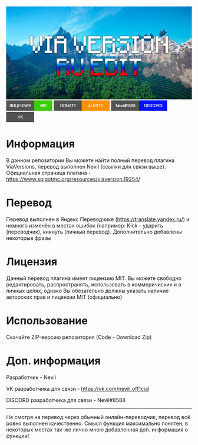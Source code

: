  ![Обложка](https://github.com/Th3Nevil/Ru-ViaVersion/blob/main/%D0%A0%D0%B5%D0%BF%D0%BE%D0%B7%D0%B8%D1%82%D0%BE%D1%80%D0%B8%D0%B9/%D0%9E%D0%B1%D0%BB%D0%BE%D0%B6%D0%BA%D0%B0/%D0%9E%D0%B1%D0%BB%D0%BE%D0%B6%D0%BA%D0%B0.png?raw=true)
[![Лицензия](https://github.com/Th3Nevil/Ru-ViaVersion/blob/main/%D0%A0%D0%B5%D0%BF%D0%BE%D0%B7%D0%B8%D1%82%D0%BE%D1%80%D0%B8%D0%B9/%D0%9A%D0%BD%D0%BE%D0%BF%D0%BA%D0%B8/%D0%BB%D0%B8%D1%86%D0%B5%D0%BD%D0%B7%D0%B8%D1%8F.png?raw=true)](./LICENSE)
[![Донат](https://github.com/Th3Nevil/Ru-ViaVersion/blob/main/%D0%A0%D0%B5%D0%BF%D0%BE%D0%B7%D0%B8%D1%82%D0%BE%D1%80%D0%B8%D0%B9/%D0%9A%D0%BD%D0%BE%D0%BF%D0%BA%D0%B8/%D0%B4%D0%BE%D0%BD%D0%B0%D1%82.png?raw=true)](https://www.donationalerts.com/r/n3vil)
![Дискорд](https://github.com/Th3Nevil/Ru-ViaVersion/blob/main/%D0%A0%D0%B5%D0%BF%D0%BE%D0%B7%D0%B8%D1%82%D0%BE%D1%80%D0%B8%D0%B9/%D0%9A%D0%BD%D0%BE%D0%BF%D0%BA%D0%B8/%D0%B4%D0%B8%D1%81%D0%BA%D0%BE%D1%80%D0%B4.png?raw=true)
[![ВК](https://github.com/Th3Nevil/Ru-ViaVersion/blob/main/%D0%A0%D0%B5%D0%BF%D0%BE%D0%B7%D0%B8%D1%82%D0%BE%D1%80%D0%B8%D0%B9/%D0%9A%D0%BD%D0%BE%D0%BF%D0%BA%D0%B8/%D0%B2%D0%BA%D0%BE%D0%BD%D1%82%D0%B0%D0%BA%D1%82%D0%B5.png?raw=true)](https://vk.com/nevil_off1cial)
# Информация
В данном репозитории Вы можете найти полный перевод плагина ViaVersions, перевод выполнен Nevil (ссылки для связи выше). Официальная страница плагина - https://www.spigotmc.org/resources/viaversion.19254/
# Перевод
Перевод выполнен в Яндекс Переводчике (https://translate.yandex.ru/) и немного изменён в местах ошибок (например: Kick - ударить (переводчик), кикнуть (личный перевод). Дополнительно добавлены некоторые фразы
# Лицензия
Данный перевод плагина имеет лицензию MIT. Вы можете свободно редактировать, распространять, использовать в коммеричиских и в личных целях, однако Вы обезательно должны указать наличие авторских прав и лицензии MIT (официально)
# Использование
Скачайте ZIP-версию репозитория (Code - Download Zip)
# Доп. информация
Разработчик - Nevil

VK разработчика для связи - https://vk.com/nevil_off1cial

DISCORD разработчика для связи - Nevil#8588
- - -
Не смотря на перевод через обычный онлайн-переводчик, перевод всё ровно выполнен качественно. Смысл функция максимально понятен, в некоторых местах так-же лично мною добавленная доп. информация о функции!
